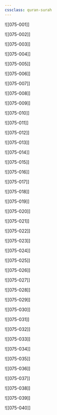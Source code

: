 ```yaml
---
cssclass: quran-surah
---
```


![[075-001]]

![[075-002]]

![[075-003]]

![[075-004]]

![[075-005]]

![[075-006]]

![[075-007]]

![[075-008]]

![[075-009]]

![[075-010]]

![[075-011]]

![[075-012]]

![[075-013]]

![[075-014]]

![[075-015]]

![[075-016]]

![[075-017]]

![[075-018]]

![[075-019]]

![[075-020]]

![[075-021]]

![[075-022]]

![[075-023]]

![[075-024]]

![[075-025]]

![[075-026]]

![[075-027]]

![[075-028]]

![[075-029]]

![[075-030]]

![[075-031]]

![[075-032]]

![[075-033]]

![[075-034]]

![[075-035]]

![[075-036]]

![[075-037]]

![[075-038]]

![[075-039]]

![[075-040]]

